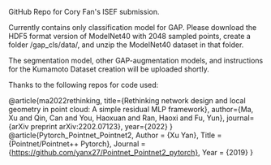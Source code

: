 GitHub Repo for Cory Fan's ISEF submission.

Currently contains only classification model for GAP. Please download the HDF5 format version of ModelNet40 with 2048 sampled points, create a folder /gap_cls/data/, and unzip the ModelNet40 dataset in that folder.

The segmentation model, other GAP-augmentation models, and instructions for the Kumamoto Dataset creation will be uploaded shortly.

Thanks to the following repos for code used:

@article{ma2022rethinking,
    title={Rethinking network design and local geometry in point cloud: A simple residual MLP framework},
    author={Ma, Xu and Qin, Can and You, Haoxuan and Ran, Haoxi and Fu, Yun},
    journal={arXiv preprint arXiv:2202.07123},
    year={2022}
}
@article{Pytorch_Pointnet_Pointnet2,
      Author = {Xu Yan},
      Title = {Pointnet/Pointnet++ Pytorch},
      Journal = {https://github.com/yanx27/Pointnet_Pointnet2_pytorch},
      Year = {2019}
}
